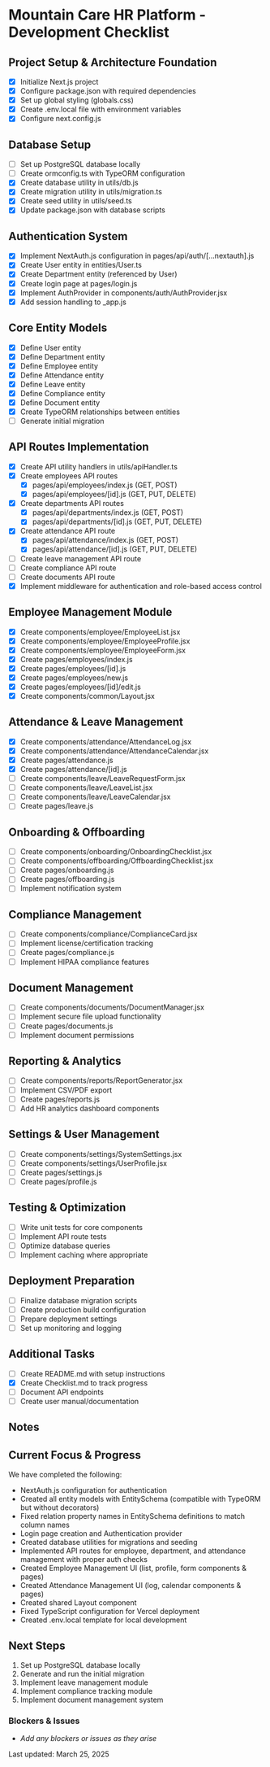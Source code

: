 # Mountain Care HR Platform - Development Checklist

## Project Setup & Architecture Foundation
- [x] Initialize Next.js project
- [x] Configure package.json with required dependencies
- [x] Set up global styling (globals.css)
- [x] Create .env.local file with environment variables
- [x] Configure next.config.js

## Database Setup
- [ ] Set up PostgreSQL database locally
- [ ] Create ormconfig.ts with TypeORM configuration
- [x] Create database utility in utils/db.js
- [x] Create migration utility in utils/migration.ts
- [x] Create seed utility in utils/seed.ts
- [x] Update package.json with database scripts

## Authentication System
- [x] Implement NextAuth.js configuration in pages/api/auth/[...nextauth].js
- [x] Create User entity in entities/User.ts
- [x] Create Department entity (referenced by User)
- [x] Create login page at pages/login.js
- [x] Implement AuthProvider in components/auth/AuthProvider.jsx
- [x] Add session handling to _app.js

## Core Entity Models
- [x] Define User entity
- [x] Define Department entity
- [x] Define Employee entity
- [x] Define Attendance entity
- [x] Define Leave entity
- [x] Define Compliance entity
- [x] Define Document entity
- [x] Create TypeORM relationships between entities
- [ ] Generate initial migration

## API Routes Implementation
- [x] Create API utility handlers in utils/apiHandler.ts
- [x] Create employees API routes
  - [x] pages/api/employees/index.js (GET, POST)
  - [x] pages/api/employees/[id].js (GET, PUT, DELETE)
- [x] Create departments API routes
  - [x] pages/api/departments/index.js (GET, POST)
  - [x] pages/api/departments/[id].js (GET, PUT, DELETE)
- [x] Create attendance API route
  - [x] pages/api/attendance/index.js (GET, POST)
  - [x] pages/api/attendance/[id].js (GET, PUT, DELETE)
- [ ] Create leave management API route
- [ ] Create compliance API route
- [ ] Create documents API route
- [x] Implement middleware for authentication and role-based access control

## Employee Management Module
- [x] Create components/employee/EmployeeList.jsx
- [x] Create components/employee/EmployeeProfile.jsx
- [x] Create components/employee/EmployeeForm.jsx
- [x] Create pages/employees/index.js
- [x] Create pages/employees/[id].js
- [x] Create pages/employees/new.js
- [x] Create pages/employees/[id]/edit.js
- [x] Create components/common/Layout.jsx

## Attendance & Leave Management
- [x] Create components/attendance/AttendanceLog.jsx
- [x] Create components/attendance/AttendanceCalendar.jsx
- [x] Create pages/attendance.js
- [x] Create pages/attendance/[id].js
- [ ] Create components/leave/LeaveRequestForm.jsx
- [ ] Create components/leave/LeaveList.jsx
- [ ] Create components/leave/LeaveCalendar.jsx
- [ ] Create pages/leave.js

## Onboarding & Offboarding
- [ ] Create components/onboarding/OnboardingChecklist.jsx
- [ ] Create components/offboarding/OffboardingChecklist.jsx
- [ ] Create pages/onboarding.js
- [ ] Create pages/offboarding.js
- [ ] Implement notification system

## Compliance Management
- [ ] Create components/compliance/ComplianceCard.jsx
- [ ] Implement license/certification tracking
- [ ] Create pages/compliance.js
- [ ] Implement HIPAA compliance features

## Document Management
- [ ] Create components/documents/DocumentManager.jsx
- [ ] Implement secure file upload functionality
- [ ] Create pages/documents.js
- [ ] Implement document permissions

## Reporting & Analytics
- [ ] Create components/reports/ReportGenerator.jsx
- [ ] Implement CSV/PDF export
- [ ] Create pages/reports.js
- [ ] Add HR analytics dashboard components

## Settings & User Management
- [ ] Create components/settings/SystemSettings.jsx
- [ ] Create components/settings/UserProfile.jsx
- [ ] Create pages/settings.js
- [ ] Create pages/profile.js

## Testing & Optimization
- [ ] Write unit tests for core components
- [ ] Implement API route tests
- [ ] Optimize database queries
- [ ] Implement caching where appropriate

## Deployment Preparation
- [ ] Finalize database migration scripts
- [ ] Create production build configuration
- [ ] Prepare deployment settings
- [ ] Set up monitoring and logging

## Additional Tasks
- [ ] Create README.md with setup instructions
- [x] Create Checklist.md to track progress
- [ ] Document API endpoints
- [ ] Create user manual/documentation

## Notes

## Current Focus & Progress
We have completed the following:
- NextAuth.js configuration for authentication
- Created all entity models with EntitySchema (compatible with TypeORM but without decorators)
- Fixed relation property names in EntitySchema definitions to match column names
- Login page creation and Authentication provider
- Created database utilities for migrations and seeding
- Implemented API routes for employee, department, and attendance management with proper auth checks
- Created Employee Management UI (list, profile, form components & pages)
- Created Attendance Management UI (log, calendar components & pages)
- Created shared Layout component
- Fixed TypeScript configuration for Vercel deployment
- Created .env.local template for local development

## Next Steps
1. Set up PostgreSQL database locally
2. Generate and run the initial migration
3. Implement leave management module
4. Implement compliance tracking module
5. Implement document management system

### Blockers & Issues
- *Add any blockers or issues as they arise*

Last updated: March 25, 2025